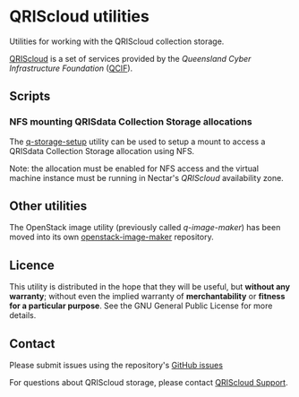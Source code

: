 QRIScloud utilities
===================

Utilities for working with the QRIScloud collection storage.

[QRIScloud](https://www.qriscloud.org.au) is a set of services
provided by the _Queensland Cyber Infrastructure Foundation_
([QCIF](https://www.qcif.edu.au)).

Scripts
-------

### NFS mounting QRISdata Collection Storage allocations

The [q-storage-setup](q-storage-setup.md) utility can be used
to setup a mount to access a QRISdata Collection Storage allocation
using NFS.

Note: the allocation must be enabled for NFS access and the
virtual machine instance must be running in Nectar's _QRIScloud_
availability zone.

Other utilities
---------------

The OpenStack image utility (previously called _q-image-maker_) has
been moved into its own
[openstack-image-maker](https://github.com/qcif/openstack-image-maker)
repository.

Licence
-------

This utility is distributed in the hope that they will be useful, but
**without any warranty**; without even the implied warranty of
**merchantability** or **fitness for a particular purpose**.  See the
GNU General Public License for more details.

Contact
-------

Please submit issues using the repository's [GitHub
issues](https://github.com/qcif/openstack-image-maker/issues)

For questions about QRIScloud storage, please contact [QRIScloud
Support](https://support.qriscloud.org.au/).
